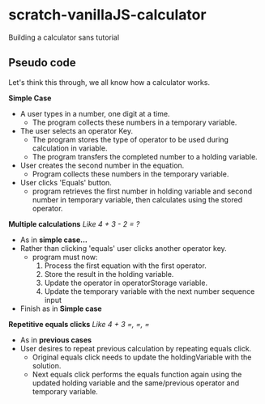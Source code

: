 # scratch-vanillaJS-calculator
Building a calculator sans tutorial

## Pseudo code
Let's think this through, we all know how a calculator works.

**Simple Case**
- A user types in a number, one digit at a time.
  * The program collects these numbers in a temporary variable.
- The user selects an operator Key.
  * The program stores the type of operator to be used during calculation in variable.
  * The program transfers the completed number to a holding variable.
- User creates the second number in the equation.
  * Program collects these numbers in the temporary variable.
- User clicks 'Equals' button.
  * program retrieves the first number in holding variable and second number in temporary variable, then calculates using the stored operator.

**Multiple calculations**
*Like 4 + 3 - 2 = ?*
- As in **simple case...**
- Rather than clicking 'equals' user clicks another operator key.
  * program must now:
    1. Process the first equation with the first operator.
    2. Store the result in the holding variable.
    3. Update the operator in operatorStorage variable.
    4. Update the temporary variable with the next number sequence input
- Finish as in **Simple case**

**Repetitive equals clicks**
*Like 4 + 3 =, =, =*
- As in **previous cases**
- User desires to repeat previous calculation by repeating equals click.
  * Original equals click needs to update the holdingVariable with the solution.
  * Next equals click performs the equals function again using the updated holding variable and the same/previous operator and temporary variable.
  
